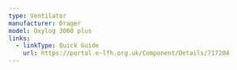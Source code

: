 ```yaml
---
type: Ventilator
manufacturer: Drager
model: Oxylog 3000 plus
links:
  - linkType: Quick Guide
    url: https://portal.e-lfh.org.uk/Component/Details/717204
---
```

